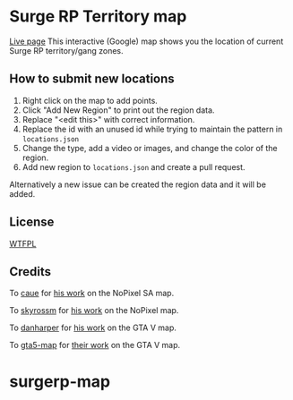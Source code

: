 Surge RP Territory map
====
[Live page](https://paul0gustav0.github.io/surgerp-map/#)
This interactive (Google) map shows you the location of current Surge RP territory/gang zones.

## How to submit new locations
1. Right click on the map to add points.
2. Click "Add New Region" to print out the region data.
3. Replace "\<edit this\>" with correct information.
4. Replace the id with an unused id while trying to maintain the pattern in `locations.json`
5. Change the type, add a video or images, and change the color of the region.
6. Add new region to `locations.json` and create a pull request.

Alternatively a new issue can be created the region data and it will be added.

## License

[WTFPL](LICENSE)

## Credits
To [caue](https://github.com/CaueDev) for [his work](https://github.com/CaueDev/npbr-map) on the NoPixel SA map.

To [skyrossm](https://github.com/skyrossm/) for [his work](https://github.com/skyrossm/np-gangmap) on the NoPixel map.

To [danharper](https://github.com/danharper/) for [his work](https://github.com/danharper/GTAV) on the GTA V map.

To [gta5-map](https://github.com/gta5-map) for [their work](https://github.com/gta5-map/gta5-map.github.io) on the GTA V map.
# surgerp-map
